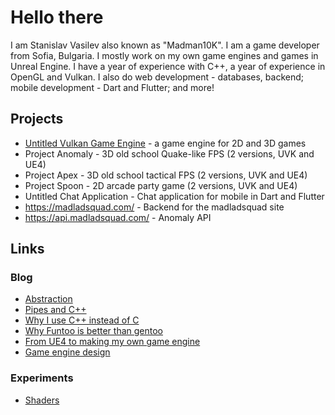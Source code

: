 # Hello there
I am Stanislav Vasilev also known as "Madman10K". I am a game developer from Sofia, Bulgaria. I mostly work on my own game engines and games in Unreal Engine. I have a year of experience with C++, a year of experience in OpenGL and Vulkan. I also do web development - databases, backend; mobile development - Dart and Flutter; and more!
## Projects
- [Untitled Vulkan Game Engine](https://github.com/MadLadSquad/UntitledVulkanGameEngine) - a game engine for 2D and 3D games
- Project Anomaly - 3D old school Quake-like FPS (2 versions, UVK and UE4)
- Project Apex - 3D old school tactical FPS (2 versions, UVK and UE4)
- Project Spoon - 2D arcade party game (2 versions, UVK and UE4)
- Untitled Chat Application - Chat application for mobile in Dart and Flutter
- https://madladsquad.com/ - Backend for the madladsquad site
- https://api.madladsquad.com/ - Anomaly API 
## Links
### Blog
- [Abstraction](https://madman10k.online/abstraction)
- [Pipes and C++](https://madman10k.online/cpp-pipes)
- [Why I use C++ instead of C](https://madman10k.online/why-i-use-cpp-instead-of-c/)
- [Why Funtoo is better than gentoo](https://madman10k/funtoo/)
- [From UE4 to making my own game engine](https://madman10k.online/from-ue4-to-my-own-engine)
- [Game engine design](https://madman10k.online/game-engine-design)
### Experiments
- [Shaders](https://madman10k.online/shaders/shaders.html)
